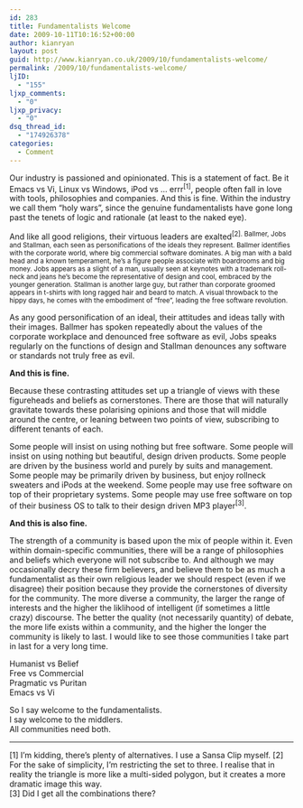 ```yaml
---
id: 283
title: Fundamentalists Welcome
date: 2009-10-11T10:16:52+00:00
author: kianryan
layout: post
guid: http://www.kianryan.co.uk/2009/10/fundamentalists-welcome/
permalink: /2009/10/fundamentalists-welcome/
ljID:
  - "155"
ljxp_comments:
  - "0"
ljxp_privacy:
  - "0"
dsq_thread_id:
  - "174926378"
categories:
  - Comment
---
```

Our industry is passioned and opinionated. This is a statement of fact. Be it Emacs vs Vi, Linux vs Windows, iPod vs … errr<sup>[1]</sup>, people often fall in love with tools, philosophies and companies. And this is fine. Within the industry we call them “holy wars”, since the genuine fundamentalists have gone long past the tenets of logic and rationale (at least to the naked eye).

And like all good religions, their virtuous leaders are exalted<sup>[2]. Ballmer, Jobs and Stallman, each seen as personifications of the ideals they represent. Ballmer identifies with the corporate world, where big commercial software dominates. A big man with a bald head and a known temperament, he’s a figure people associate with boardrooms and big money. Jobs appears as a slight of a man, usually seen at keynotes with a trademark roll-neck and jeans he’s become the representative of design and cool, embraced by the younger generation. Stallman is another large guy, but rather than corporate groomed appears in t-shirts with long ragged hair and beard to match. A visual throwback to the hippy days, he comes with the embodiment of “free”, leading the free software revolution.</p> 

<p>
  As any good personification of an ideal, their attitudes and ideas tally with their images. Ballmer has spoken repeatedly about the values of the corporate workplace and denounced free software as evil, Jobs speaks regularly on the functions of design and Stallman denounces any software or standards not truly free as evil.
</p>

<p>
  <strong>And this is fine.</strong>
</p>

<p>
  Because these contrasting attitudes set up a triangle of views with these figureheads and beliefs as cornerstones. There are those that will naturally gravitate towards these polarising opinions and those that will middle around the centre, or leaning between two points of view, subscribing to different tenants of each.
</p>

<p>
  Some people will insist on using nothing but free software. Some people will insist on using nothing but beautiful, design driven products. Some people are driven by the business world and purely by suits and management. Some people may be primarily driven by business, but enjoy rollneck sweaters and iPods at the weekend. Some people may use free software on top of their proprietary systems. Some people may use free software on top of their business OS to talk to their design driven MP3 player<sup>[3]</sup>.
</p>

<p>
  <strong>And this is also fine.</strong>
</p>

<p>
  The strength of a community is based upon the mix of people within it. Even within domain-specific communities, there will be a range of philosophies and beliefs which everyone will not subscribe to. And although we may occasionally decry these firm believers, and believe them to be as much a fundamentalist as their own religious leader we should respect (even if we disagree) their position because they provide the cornerstones of diversity for the community. The more diverse a community, the larger the range of interests and the higher the liklihood of intelligent (if sometimes a little crazy) discourse. The better the quality (not necessarily quantity) of debate, the more life exists within a community, and the higher the longer the community is likely to last. I would like to see those communities I take part in last for a very long time.
</p>

<p>
  Humanist vs Belief<br /> Free vs Commercial<br /> Pragmatic vs Puritan<br /> Emacs vs Vi
</p>

<p>
  So I say welcome to the fundamentalists.<br /> I say welcome to the middlers.<br /> All communities need both.
</p>

<hr />

<p>
  [1] I’m kidding, there’s plenty of alternatives. I use a Sansa Clip myself. [2] For the sake of simplicity, I’m restricting the set to three. I realise that in reality the triangle is more like a multi-sided polygon, but it creates a more dramatic image this way.<br /> [3] Did I get all the combinations there?
</p>